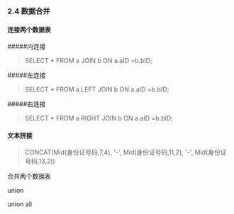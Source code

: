 ### 2.4 数据合并

#### 连接两个数据表

#####内连接
> SELECT * FROM  a JOIN b ON a.aID =b.bID;

#####左连接
> SELECT * FROM a LEFT JOIN b ON a.aID =b.bID;

#####右连接
> SELECT * FROM a RIGHT JOIN b ON a.aID =b.bID;

#### 文本拼接

> CONCAT(Mid(身份证号码,7,4), '-', Mid(身份证号码,11,2), '-', Mid(身份证号码,13,2))

合并两个数据表

union

union all